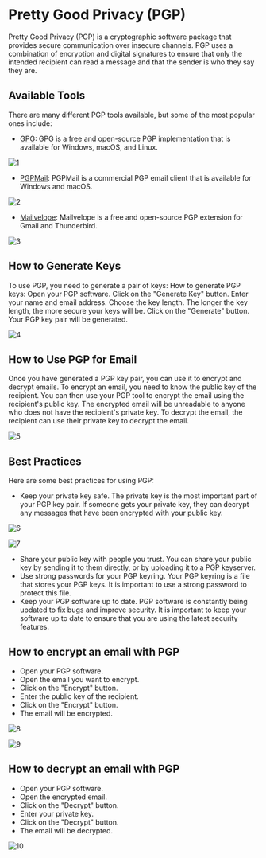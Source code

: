 # Pretty Good Privacy (PGP)

Pretty Good Privacy (PGP) is a cryptographic software package that provides secure communication over insecure channels. PGP uses a combination of encryption and digital signatures to ensure that only the intended recipient can read a message and that the sender is who they say they are.

## Available Tools
There are many different PGP tools available, but some of the most popular ones include:

* [GPG](https://gpgtools.org/): GPG is a free and open-source PGP implementation that is available for Windows, macOS, and Linux.

![1](https://github.com/ZecHub/zechub/assets/81990132/89689cb0-f4b4-490c-b381-bfcf54b7b269)

* [PGPMail](https://www.openpgp.org/software/): PGPMail is a commercial PGP email client that is available for Windows and macOS. 


![2](https://github.com/ZecHub/zechub/assets/81990132/834655b3-0f97-4b17-9994-5d8fb8d003f8)



* [Mailvelope](https://www.comparitech.com/blog/information-security/pgp-encryption-gmail/): Mailvelope is a free and open-source PGP extension for Gmail and Thunderbird.


![3](https://github.com/ZecHub/zechub/assets/81990132/44984a75-800a-4f7a-94a5-88827e39b431)


## How to Generate Keys

To use PGP, you need to generate a pair of keys: How to generate PGP keys: 
Open your PGP software.
Click on the "Generate Key" button.
Enter your name and email address.
Choose the key length. The longer the key length, the more secure your keys will be.
Click on the "Generate" button.
Your PGP key pair will be generated.

![4](https://github.com/ZecHub/zechub/assets/81990132/15721ce1-0a77-4ebe-87f4-33e1455f2a40)


## How to Use PGP for Email
Once you have generated a PGP key pair, you can use it to encrypt and decrypt emails. To encrypt an email, you need to know the public key of the recipient. You can then use your PGP tool to encrypt the email using the recipient's public key.
The encrypted email will be unreadable to anyone who does not have the recipient's private key. To decrypt the email, the recipient can use their private key to decrypt the email. 


![5](https://github.com/ZecHub/zechub/assets/81990132/dafb761d-f399-40c9-9323-526ba3bd0bc4)


## Best Practices
Here are some best practices for using PGP:

* Keep your private key safe. The private key is the most important part of your PGP key pair. If someone gets your private key, they can decrypt any messages that have been encrypted with your public key.

![6](https://github.com/ZecHub/zechub/assets/81990132/39a6fae4-a9a1-4061-a97c-4a9b975f6383)


![7](https://github.com/ZecHub/zechub/assets/81990132/6c15d6bb-556b-4ff5-b647-3363c8cbb8fd)

* Share your public key with people you trust. You can share your public key by sending it to them directly, or by uploading it to a PGP keyserver. 
* Use strong passwords for your PGP keyring. Your PGP keyring is a file that stores your PGP keys. It is important to use a strong password to protect this file.
* Keep your PGP software up to date. PGP software is constantly being updated to fix bugs and improve security. It is important to keep your software up to date to ensure that you are using the latest security features.

  
## How to encrypt an email with PGP

* Open your PGP software.
* Open the email you want to encrypt.
* Click on the "Encrypt" button.
* Enter the public key of the recipient.
* Click on the "Encrypt" button.
* The email will be encrypted.

![8](https://github.com/ZecHub/zechub/assets/81990132/a06cd9da-8bc8-45e0-ae2b-83e45aa8163e)


![9](https://github.com/ZecHub/zechub/assets/81990132/da1499e9-fc87-46b2-93ed-28d43cf1fd86)


## How to decrypt an email with PGP

* Open your PGP software.
* Open the encrypted email.
* Click on the "Decrypt" button.
* Enter your private key.
* Click on the "Decrypt" button.
* The email will be decrypted.

![10](https://github.com/ZecHub/zechub/assets/81990132/beae714c-020f-4c1e-aa4f-3dd9430670cc)



